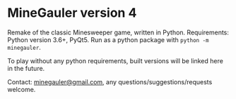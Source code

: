# MineGauler version 4

Remake of the classic Minesweeper game, written in Python. Requirements: Python version 3.6+, PyQt5.
Run as a python package with `python -m minegauler`.

To play without any python requirements, built versions will be linked here in the future.

Contact: minegauler@gmail.com, any questions/suggestions/requests welcome.
